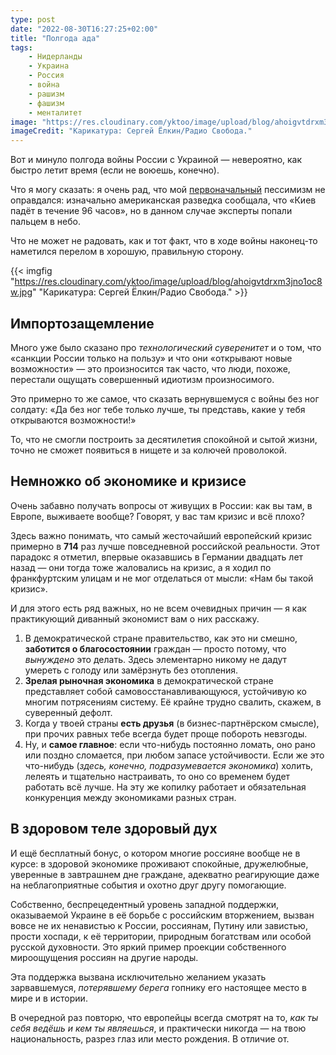 ```yaml
---
type: post
date: "2022-08-30T16:27:25+02:00"
title: "Полгода ада"
tags:
    - Нидерланды
    - Украина
    - Россия
    - война
    - рашизм
    - фашизм
    - менталитет
image: "https://res.cloudinary.com/yktoo/image/upload/blog/ahoigvtdrxm3jno1oc8w.jpg"
imageCredit: "Карикатура: Сергей Ёлкин/Радио Свобода."
---
```


Вот и минуло полгода войны России с Украиной — невероятно, как быстро летит время (если не воюешь, конечно).

Что я могу сказать: я очень рад, что мой [первоначальный](0811) пессимизм не оправдался: изначально американская разведка сообщала, что «Киев падёт в течение 96 часов», но в данном случае эксперты попали пальцем в небо.

Что не может не радовать, как и тот факт, что в ходе войны наконец-то наметился перелом в хорошую, правильную сторону.

<!--more-->

{{< imgfig "https://res.cloudinary.com/yktoo/image/upload/blog/ahoigvtdrxm3jno1oc8w.jpg" "Карикатура: Сергей Ёлкин/Радио Свобода." >}}

## Импортозащемление

Много уже было сказано про *технологический суверенитет* и о том, что «санкции России только на пользу» и что они «открывают новые возможности» — это произносится так часто, что люди, похоже, перестали ощущать совершенный идиотизм произносимого.

Это примерно то же самое, что сказать вернувшемуся с войны без ног солдату: «Да без ног тебе только лучше, ты представь, какие у тебя открываются возможности!»

То, что не смогли построить за десятилетия спокойной и сытой жизни, точно не сможет появиться в нищете и за колючей проволокой.

## Немножко об экономике и кризисе

Очень забавно получать вопросы от живущих в России: как вы там, в Европе, выживаете вообще? Говорят, у вас там кризис и всё плохо?

Здесь важно понимать, что самый жесточайший европейский кризис примерно в **714** раз лучше повседневной российской реальности. Этот парадокс я отметил, впервые оказавшись в Германии двадцать лет назад — они тогда тоже жаловались на кризис, а я ходил по франкфуртским улицам и не мог отделаться от мысли: «Нам бы такой кризис».

И для этого есть ряд важных, но не всем очевидных причин — я как практикующий диванный экономист вам о них расскажу. 

1. В демократической стране правительство, как это ни смешно, **заботится о благосостоянии** граждан — просто потому, что *вынуждено* это делать. Здесь элементарно никому не дадут умереть с голоду или замёрзнуть без отопления.
2. **Зрелая рыночная экономика** в демократической стране представляет собой самовосстанавливающуюся, устойчивую ко многим потрясениям систему. Её крайне трудно свалить, скажем, в суверенный дефолт.
3. Когда у твоей страны **есть друзья** (в бизнес-партнёрском смысле), при прочих равных тебе всегда будет проще побороть невзгоды.
4. Ну, и **самое главное**: если что-нибудь постоянно ломать, оно рано или поздно сломается, при любом запасе устойчивости. Если же это что-нибудь (*здесь, конечно, подразумевается экономика*) холить, лелеять и тщательно настраивать, то оно со временем будет работать всё лучше. На эту же копилку работает и обязательная конкуренция между экономиками разных стран.

## В здоровом теле здоровый дух

И ещё бесплатный бонус, о котором многие россияне вообще не в курсе: в здоровой экономике проживают спокойные, дружелюбные, уверенные в завтрашнем дне граждане, адекватно реагирующие даже на неблагоприятные события и охотно друг другу помогающие.

Собственно, беспрецедентный уровень западной поддержки, оказываемой Украине в её борьбе с российским вторжением, вызван вовсе не их ненавистью к России, россиянам, Путину или завистью, прости хоспади, к её территории, природным богатствам или особой русской духовности. Это яркий пример проекции собственного мироощущения россиян на другие народы.

Эта поддержка вызвана исключительно желанием указать зарвавшемуся, *потерявшему берега* гопнику его настоящее место в мире и в истории.

В очередной раз повторю, что европейцы всегда смотрят на то, *как ты себя ведёшь и кем ты являешься*, и практически никогда — на твою национальность, разрез глаз или место рождения. В отличие от.

